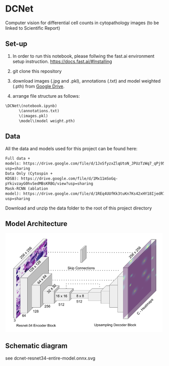 # DCNet
Computer vision for differential cell counts in cytopathology images (to be linked to Scientific Report)

## Set-up
1. In order to run this notebook, please follwing the fast.ai environment setup instruction.
https://docs.fast.ai/#Installing

2. git clone this repository

3. download images (.jpg and .pkl), annotations (.txt) and model weighted (.pth) from [Google Drive](https://drive.google.com/drive/folders/1po7ZyJnQT2py3mxvpgON58H1D_hZQ19n?usp=sharing).

4. arrange file structure as follows:
```
\DCNet\(notebook.ipynb)
      \(annotations.txt)
      \(images.pkl)
      \model\(model weight.pth)
```


## Data

All the data and models used for this project can be found here:
```
Full data + models: https://drive.google.com/file/d/1JxSfyzxZlqUtoN_JPUzTzWq7_qPj95zw/view?usp=sharing
Data Only (Cytospin + KDSB): https://drive.google.com/file/d/1Mx11mSoGq-pYkivzayG0hvSedMBsKRBG/view?usp=sharing
Mask-RCNN (ablation model): https://drive.google.com/file/d/1REq4UUfKk3tuKn7Ks42xHY18IjedR7_Y/view?usp=sharing
```

Download and unzip the data folder to the root of this project directory

## Model Architecture
<img src="fig7_DCNet_arch.png" width="500">

## Schematic diagram
see dcnet-resnet34-entire-model.onnx.svg
